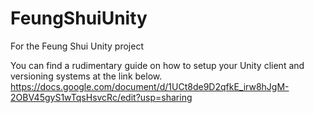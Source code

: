 # FeungShuiUnity
For the Feung Shui Unity project

You can find a rudimentary guide on how to setup your Unity client and versioning systems at the link below.
https://docs.google.com/document/d/1UCt8de9D2qfkE_irw8hJgM-2OBV45gyS1wTqsHsvcRc/edit?usp=sharing

